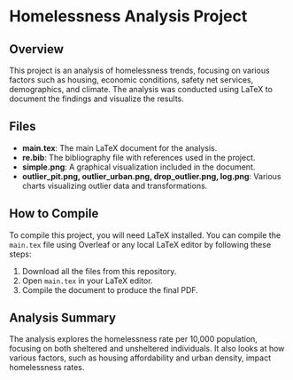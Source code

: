 # Homelessness Analysis Project

## Overview
This project is an analysis of homelessness trends, focusing on various factors such as housing, economic conditions, safety net services, demographics, and climate. The analysis was conducted using LaTeX to document the findings and visualize the results.

## Files
- **main.tex**: The main LaTeX document for the analysis.
- **re.bib**: The bibliography file with references used in the project.
- **simple.png**: A graphical visualization included in the document.
- **outlier_pit.png, outlier_urban.png, drop_outlier.png, log.png**: Various charts visualizing outlier data and transformations.

## How to Compile
To compile this project, you will need LaTeX installed. You can compile the `main.tex` file using Overleaf or any local LaTeX editor by following these steps:
1. Download all the files from this repository.
2. Open `main.tex` in your LaTeX editor.
3. Compile the document to produce the final PDF.

## Analysis Summary
The analysis explores the homelessness rate per 10,000 population, focusing on both sheltered and unsheltered individuals. It also looks at how various factors, such as housing affordability and urban density, impact homelessness rates.
